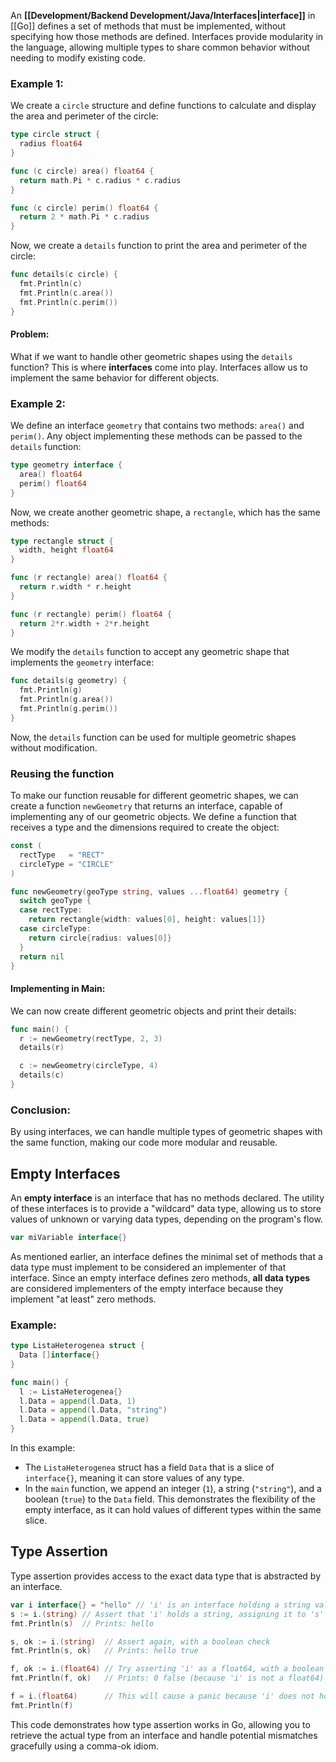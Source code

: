 An **[[Development/Backend Development/Java/Interfaces|interface]]** in [[Go]] defines a set of methods that must be implemented, without specifying how those methods are defined. Interfaces provide modularity in the language, allowing multiple types to share common behavior without needing to modify existing code.
### Example 1:
We create a `circle` structure and define functions to calculate and display the area and perimeter of the circle:
```go
type circle struct {
  radius float64
}

func (c circle) area() float64 {
  return math.Pi * c.radius * c.radius
}

func (c circle) perim() float64 {
  return 2 * math.Pi * c.radius
}
```
Now, we create a `details` function to print the area and perimeter of the circle:
```go
func details(c circle) {
  fmt.Println(c)
  fmt.Println(c.area())
  fmt.Println(c.perim())
}
```
#### Problem:
What if we want to handle other geometric shapes using the `details` function? This is where **interfaces** come into play. Interfaces allow us to implement the same behavior for different objects.
### Example 2:
We define an interface `geometry` that contains two methods: `area()` and `perim()`. Any object implementing these methods can be passed to the `details` function:
```go
type geometry interface {
  area() float64
  perim() float64
}
```
Now, we create another geometric shape, a `rectangle`, which has the same methods:
```go
type rectangle struct {
  width, height float64
}

func (r rectangle) area() float64 {
  return r.width * r.height
}

func (r rectangle) perim() float64 {
  return 2*r.width + 2*r.height
}
```
We modify the `details` function to accept any geometric shape that implements the `geometry` interface:
```go
func details(g geometry) {
  fmt.Println(g)
  fmt.Println(g.area())
  fmt.Println(g.perim())
}
```
Now, the `details` function can be used for multiple geometric shapes without modification.
### Reusing the function
To make our function reusable for different geometric shapes, we can create a function `newGeometry` that returns an interface, capable of implementing any of our geometric objects.
We define a function that receives a type and the dimensions required to create the object:
```go
const (
  rectType   = "RECT"
  circleType = "CIRCLE"
)

func newGeometry(geoType string, values ...float64) geometry {
  switch geoType {
  case rectType:
    return rectangle{width: values[0], height: values[1]}
  case circleType:
    return circle{radius: values[0]}
  }
  return nil
}
```
#### Implementing in Main:
We can now create different geometric objects and print their details:
```go
func main() {
  r := newGeometry(rectType, 2, 3)
  details(r)

  c := newGeometry(circleType, 4)
  details(c)
}
```
### Conclusion:
By using interfaces, we can handle multiple types of geometric shapes with the same function, making our code more modular and reusable.
## Empty Interfaces
An **empty interface** is an interface that has no methods declared. The utility of these interfaces is to provide a "wildcard" data type, allowing us to store values of unknown or varying data types, depending on the program's flow.
```go
var miVariable interface{}
```
As mentioned earlier, an interface defines the minimal set of methods that a data type must implement to be considered an implementer of that interface. Since an empty interface defines zero methods, **all data types** are considered implementers of the empty interface because they implement "at least" zero methods.
### Example:
```go
type ListaHeterogenea struct {
  Data []interface{}
}

func main() {
  l := ListaHeterogenea{}
  l.Data = append(l.Data, 1)
  l.Data = append(l.Data, "string")
  l.Data = append(l.Data, true)
}
```
In this example:
- The `ListaHeterogenea` struct has a field `Data` that is a slice of `interface{}`, meaning it can store values of any type.
- In the `main` function, we append an integer (`1`), a string (`"string"`), and a boolean (`true`) to the `Data` field.
This demonstrates the flexibility of the empty interface, as it can hold values of different types within the same slice.
## Type Assertion
Type assertion provides access to the exact data type that is abstracted by an interface.
```go
var i interface{} = "hello" // 'i' is an interface holding a string value
s := i.(string) // Assert that 'i' holds a string, assigning it to 's'
fmt.Println(s)  // Prints: hello

s, ok := i.(string)  // Assert again, with a boolean check
fmt.Println(s, ok)   // Prints: hello true

f, ok := i.(float64) // Try asserting 'i' as a float64, with a boolean check
fmt.Println(f, ok)   // Prints: 0 false (because 'i' is not a float64)

f = i.(float64)      // This will cause a panic because 'i' does not hold a float64
fmt.Println(f)
```
This code demonstrates how type assertion works in Go, allowing you to retrieve the actual type from an interface and handle potential mismatches gracefully using a comma-ok idiom.